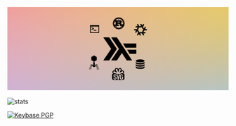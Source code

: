 ![banner.svg](https://raw.githubusercontent.com/414owen/414owen/master/banner-opt.svg)

![stats](https://github-readme-stats.vercel.app/api?username=414owen)

[![Keybase PGP](https://img.shields.io/keybase/pgp/414owen)](https://keybase.io/414owen)
